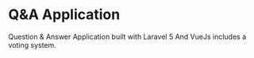 # Q&A Application
Question & Answer Application built with Laravel 5 And VueJs includes a voting system.



